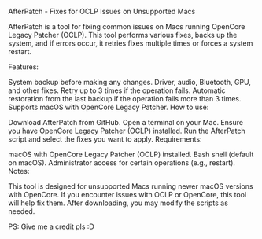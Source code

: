 AfterPatch - Fixes for OCLP Issues on Unsupported Macs

AfterPatch is a tool for fixing common issues on Macs running OpenCore Legacy Patcher (OCLP). This tool performs various fixes, backs up the system, and if errors occur, it retries fixes multiple times or forces a system restart.

Features:

System backup before making any changes.
Driver, audio, Bluetooth, GPU, and other fixes.
Retry up to 3 times if the operation fails.
Automatic restoration from the last backup if the operation fails more than 3 times.
Supports macOS with OpenCore Legacy Patcher.
How to use:

Download AfterPatch from GitHub.
Open a terminal on your Mac.
Ensure you have OpenCore Legacy Patcher (OCLP) installed.
Run the AfterPatch script and select the fixes you want to apply.
Requirements:

macOS with OpenCore Legacy Patcher (OCLP) installed.
Bash shell (default on macOS).
Administrator access for certain operations (e.g., restart).
Notes:

This tool is designed for unsupported Macs running newer macOS versions with OpenCore.
If you encounter issues with OCLP or OpenCore, this tool will help fix them.
After downloading, you may modify the scripts as needed.


PS: Give me a credit pls :D
